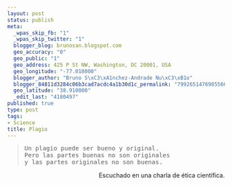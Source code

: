 ```yaml
--- 
layout: post
status: publish
meta: 
  _wpas_skip_fb: "1"
  _wpas_skip_twitter: "1"
  blogger_blog: brunosan.blogspot.com
  geo_accuracy: "0"
  geo_public: "1"
  geo_address: 425 P St NW, Washington, DC 20001, USA
  geo_longitude: "-77.018000"
  blogger_author: "Bruno S\xC3\xA1nchez-Andrade Nu\xC3\xB1o"
  blogger_84811d3284c06b3cad7acdc4a1b30d1c_permalink: "7992651476985566809"
  geo_latitude: "38.910000"
  _edit_last: "4180497"
published: true
type: post
tags: 
- Science
title: Plagio
---
```

<blockquote>
<pre>Un plagio puede ser bueno y original.
Pero las partes buenas no son originales
y las partes originales no son buenas.</pre>
</blockquote>
<p style="text-align:right;">Escuchado en una charla de ética científica.</p>
